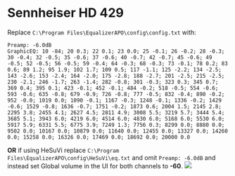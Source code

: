 # Sennheiser HD 429
Replace `C:\Program Files\EqualizerAPO\config\config.txt` with:
```
Preamp: -6.0dB
GraphicEQ: 10 -84; 20 0.3; 22 0.1; 23 0.0; 25 -0.1; 26 -0.2; 28 -0.3; 30 -0.4; 32 -0.5; 35 -0.6; 37 -0.6; 40 -0.7; 42 -0.7; 45 -0.6; 49 -0.5; 52 -0.5; 56 -0.5; 59 -0.4; 64 -0.3; 68 -0.3; 73 -0.1; 78 0.2; 83 0.6; 89 1.2; 95 1.9; 102 1.7; 109 0.5; 117 -1.1; 125 -2.2; 134 -2.5; 143 -2.6; 153 -2.4; 164 -2.0; 175 -2.8; 188 -2.7; 201 -2.5; 215 -2.5; 230 -2.1; 246 -1.7; 263 -1.4; 282 -0.8; 301 -0.3; 323 0.3; 345 0.7; 369 0.4; 395 0.1; 423 -0.1; 452 -0.1; 484 -0.2; 518 -0.5; 554 -0.6; 593 -0.6; 635 -0.8; 679 -0.9; 726 -0.8; 777 -0.5; 832 -0.4; 890 -0.2; 952 -0.0; 1019 0.0; 1090 -0.1; 1167 -0.3; 1248 -0.1; 1336 -0.2; 1429 -0.6; 1529 -0.8; 1636 -0.7; 1751 -0.2; 1873 0.6; 2004 1.5; 2145 2.8; 2295 3.8; 2455 4.1; 2627 4.5; 2811 4.9; 3008 5.5; 3219 5.7; 3444 5.4; 3685 5.1; 3943 6.0; 4219 6.0; 4514 6.0; 4830 6.0; 5168 6.0; 5530 6.0; 5917 5.9; 6331 5.5; 6775 3.9; 7249 1.3; 7756 0.3; 8299 0.0; 8880 0.0; 9502 0.0; 10167 0.0; 10879 0.0; 11640 0.0; 12455 0.0; 13327 0.0; 14260 0.0; 15258 0.0; 16326 0.0; 17469 0.0; 18692 0.0; 20000 0.0
```
**OR** if using HeSuVi replace `C:\Program Files\EqualizerAPO\config\HeSuVi\eq.txt` and omit `Preamp: -6.0dB` and instead set Global volume in the UI for both channels to **-60**.
![](https://raw.githubusercontent.com/jaakkopasanen/AutoEq/master/results/SBAF-Serious/innerfidelity/onear/Sennheiser%20HD%20429/Sennheiser%20HD%20429.png)